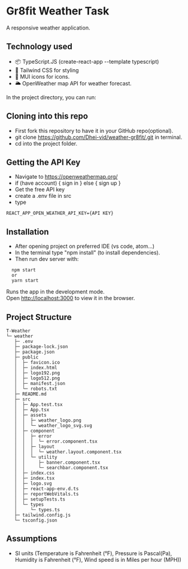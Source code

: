 # Gr8fit Weather Task

A responsive weather application.

## Technology used

- 📦 TypeScript.JS (create-react-app --template typescript)
- 🎨 Tailwind CSS for styling
- 🎨 MUI icons for icons.
- 🌥️ OpenWeather map API for weather forecast.

In the project directory, you can run:

## Cloning into this repo
- First fork this repository to have it in your GitHub repo(optional).
- git clone https://github.com/Dhei-vid/weather-gr8fit/.git in terminal.
- cd into the project folder.

## Getting the API Key
- Navigate to https://openweathermap.org/
- if (have account) {
    sign in
  } else {
    sign up
  }
- Get the free API key
- create a .env file in src 
- type 
```
REACT_APP_OPEN_WEATHER_API_KEY={API KEY}
```

## Installation

- After opening project on preferred IDE (vs code, atom...)
- In the terminal type "npm install" (to install dependencies).
- Then run dev server with:

```
  npm start
  or
  yarn start
```

Runs the app in the development mode.\
Open [http://localhost:3000](http://localhost:3000) to view it in the browser.

## Project Structure


```
T-Weather
└─ weather
   ├─ .env
   ├─ package-lock.json
   ├─ package.json
   ├─ public
   │  ├─ favicon.ico
   │  ├─ index.html
   │  ├─ logo192.png
   │  ├─ logo512.png
   │  ├─ manifest.json
   │  └─ robots.txt
   ├─ README.md
   ├─ src
   │  ├─ App.test.tsx
   │  ├─ App.tsx
   │  ├─ assets
   │  │  ├─ weather_logo.png
   │  │  └─ weather_logo_svg.svg
   │  ├─ component
   │  │  ├─ error
   │  │  │  └─ error.component.tsx
   │  │  ├─ layout
   │  │  │  └─ weather.layout.component.tsx
   │  │  └─ utility
   │  │     ├─ banner.component.tsx
   │  │     └─ searchbar.component.tsx
   │  ├─ index.css
   │  ├─ index.tsx
   │  ├─ logo.svg
   │  ├─ react-app-env.d.ts
   │  ├─ reportWebVitals.ts
   │  ├─ setupTests.ts
   │  └─ types
   │     └─ types.ts
   ├─ tailwind.config.js
   └─ tsconfig.json

```
## Assumptions
- SI units (Temperature is Fahrenheit (°F), Pressure is Pascal(Pa), Humidity is Fahrenheit (°F), Wind speed is in Miles per hour (MPH))
